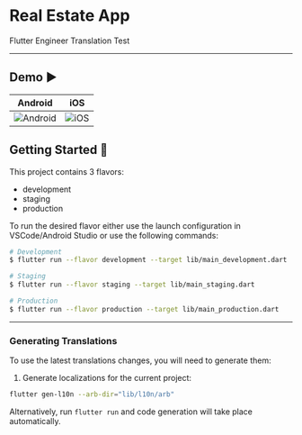 # Real Estate App

Flutter Engineer Translation Test

---

## Demo ▶️
| Android                                                                                                         | iOS                                |
|-----------------------------------------------------------------------------------------------------------------|------------------------------------|
|![Android](https://github.com/bukunmialuko/real_estate_flutter/blob/task/docs/doc/emmulator-screen-recording.gif)|![iOS](https://github.com/bukunmialuko/real_estate_flutter/blob/task/docs/doc/simulator-screen-recording.gif)|

## Getting Started 🚀

This project contains 3 flavors:

- development
- staging
- production

To run the desired flavor either use the launch configuration in VSCode/Android Studio or use the
following commands:

```sh
# Development
$ flutter run --flavor development --target lib/main_development.dart

# Staging
$ flutter run --flavor staging --target lib/main_staging.dart

# Production
$ flutter run --flavor production --target lib/main_production.dart
```

---

### Generating Translations

To use the latest translations changes, you will need to generate them:

1. Generate localizations for the current project:

```sh
flutter gen-l10n --arb-dir="lib/l10n/arb"
```

Alternatively, run `flutter run` and code generation will take place automatically.
